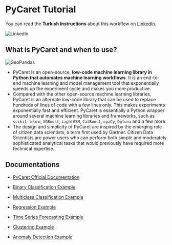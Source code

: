 # PyCaret Tutorial

You can read the **Turkish Instructions** about this workflow on [LinkedIn]().

![LinkedIn](https://img.shields.io/badge/linkedin-%230077B5.svg?style=for-the-badge&logo=linkedin&logoColor=white)

## What is PyCaret and when to use?

![GeoPandas](https://miro.medium.com/v2/resize:fit:1024/0*T3u62CFmhRgur_ZZ.png)

- PyCaret is an open-source, **low-code machine learning library in Python that automates machine learning workflows**. It is an end-to-end machine learning and model management tool that exponentially speeds up the experiment cycle and makes you more productive.
- Compared with the other open-source machine learning libraries, PyCaret is an alternate low-code library that can be used to replace hundreds of lines of code with a few lines only. This makes experiments exponentially fast and efficient. PyCaret is essentially a Python wrapper around several machine learning libraries and frameworks, such as `scikit-learn`, `XGBoost`, `LightGBM`, `CatBoost`, `spaCy`, `Optuna` and a few more.
- The design and simplicity of PyCaret are inspired by the emerging role of citizen data scientists, a term first used by Gartner. Citizen Data Scientists are power users who can perform both simple and moderately sophisticated analytical tasks that would previously have required more technical expertise.

## Documentations

- [PyCaret Official Documentation](https://pycaret.gitbook.io/docs/)

- [Binary Classification Example](https://colab.research.google.com/github/pycaret/pycaret/blob/master/tutorials/Tutorial%20-%20Binary%20Classification.ipynb)

- [Multiclass Classification Example](https://colab.research.google.com/github/pycaret/pycaret/blob/master/tutorials/Tutorial%20-%20Multiclass%20Classification.ipynb)

- [Regression Example](https://colab.research.google.com/github/pycaret/pycaret/blob/master/tutorials/Tutorial%20-%20Regression.ipynb)

- [Time Series Forecasting Example](https://colab.research.google.com/github/pycaret/pycaret/blob/master/tutorials/Tutorial%20-%20Time%20Series%20Forecasting.ipynb)

- [Clustering Example](https://colab.research.google.com/github/pycaret/pycaret/blob/master/tutorials/Tutorial%20-%20Clustering.ipynb)

- [Anomaly Detection Example](https://colab.research.google.com/github/pycaret/pycaret/blob/master/tutorials/Tutorial%20-%20Anomaly%20Detection.ipynb)

